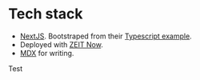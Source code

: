 # Tech stack

- [NextJS](https://nextjs.org/). Bootstraped from their [Typescript example](https://github.com/zeit/next.js/tree/canary/examples/with-typescript).
- Deployed with [ZEIT Now](https://zeit.co/now).
- [MDX](https://mdxjs.com/) for writing.

Test
